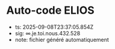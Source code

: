 # Auto-code ELIOS
- ts: 2025-09-08T23:37:05.854Z
- sig: ∞.je.toi.nous.432.528
- note: fichier généré automatiquement